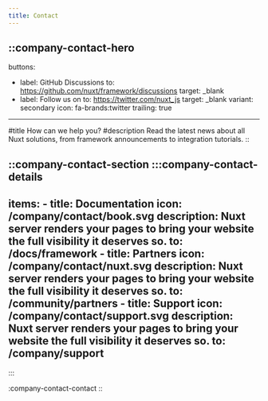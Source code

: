 ```yaml
---
title: Contact
---
```


::company-contact-hero
---
buttons:
  - label: GitHub Discussions
    to: https://github.com/nuxt/framework/discussions
    target: _blank
  - label: Follow us on
    to: https://twitter.com/nuxt_js
    target: _blank
    variant: secondary
    icon: fa-brands:twitter
    trailing: true
---
#title
How can we help you?
#description
Read the latest news about all Nuxt solutions, from framework announcements to integration tutorials.
::

::company-contact-section
  :::company-contact-details
  ---
  items:
    - title: Documentation
      icon: /company/contact/book.svg
      description: Nuxt server renders your pages to bring your website the full visibility it deserves so.
      to: /docs/framework
    - title: Partners
      icon: /company/contact/nuxt.svg
      description: Nuxt server renders your pages to bring your website the full visibility it deserves so.
      to: /community/partners
    - title: Support
      icon: /company/contact/support.svg
      description: Nuxt server renders your pages to bring your website the full visibility it deserves so.
      to: /company/support
  ---
  :::

  :company-contact-contact
::
